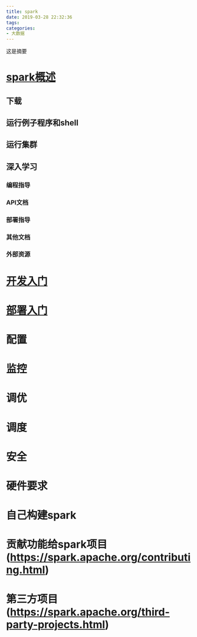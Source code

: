 ```yaml
---
title: spark
date: 2019-03-28 22:32:36
tags:
categories:
- 大数据
---
```

这是摘要

<!-- more -->

# [spark概述](http://spark.apache.org/docs/latest/)
## 下载
## 运行例子程序和shell
## 运行集群
## 深入学习
### 编程指导
### API文档
### 部署指导
### 其他文档
### 外部资源
# [开发入门](http://spark.apache.org/docs/latest/quick-start.html)
# [部署入门](http://spark.apache.org/docs/latest/cluster-overview.html)
# 配置
# 监控
# 调优
# 调度
# 安全
# 硬件要求
# 自己构建spark
# 贡献功能给spark项目(https://spark.apache.org/contributing.html)
# 第三方项目(https://spark.apache.org/third-party-projects.html)